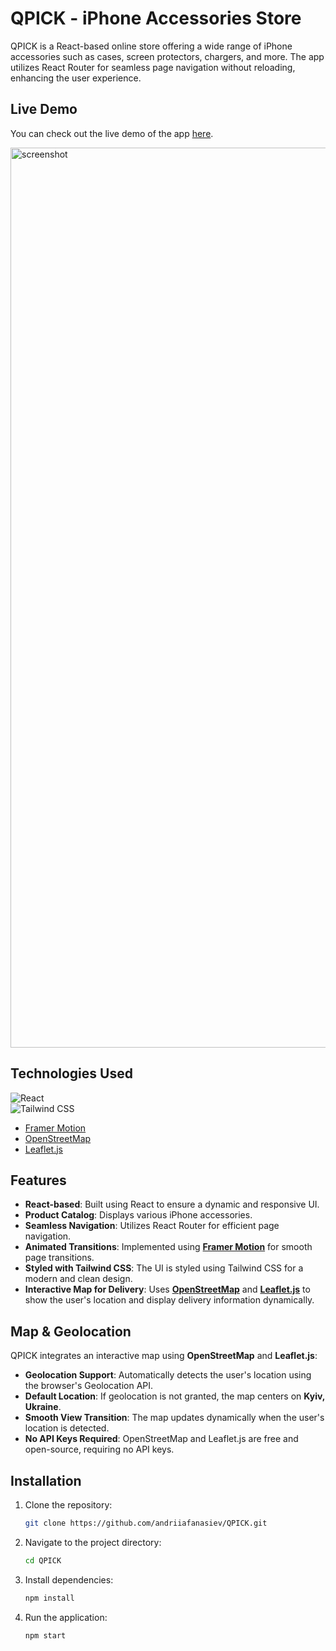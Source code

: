 # QPICK - iPhone Accessories Store

QPICK is a React-based online store offering a wide range of iPhone accessories such as cases, screen protectors, chargers, and more. The app utilizes React Router for seamless page navigation without reloading, enhancing the user experience.

## Live Demo

You can check out the live demo of the app [here](https://qpick-lac.vercel.app).

<img width="1440" alt="screenshot" src="https://github.com/user-attachments/assets/48d23231-d166-445e-9fbc-0e9f99a50676" />

## Technologies Used

![React](https://img.icons8.com/color/48/000000/react-native.png)  
![Tailwind CSS](https://img.icons8.com/?size=48&id=CIAZz2CYc6Kc&format=png&color=000000)

- [Framer Motion](https://framermotion.framer.website/)
- [OpenStreetMap](https://www.openstreetmap.org/)
- [Leaflet.js](https://leafletjs.com/)

## Features

- **React-based**: Built using React to ensure a dynamic and responsive UI.
- **Product Catalog**: Displays various iPhone accessories.
- **Seamless Navigation**: Utilizes React Router for efficient page navigation.
- **Animated Transitions**: Implemented using **[Framer Motion](https://framermotion.framer.website/)** for smooth page transitions.
- **Styled with Tailwind CSS**: The UI is styled using Tailwind CSS for a modern and clean design.
- **Interactive Map for Delivery**: Uses **[OpenStreetMap](https://www.openstreetmap.org/)** and **[Leaflet.js](https://leafletjs.com/)** to show the user's location and display delivery information dynamically.

## Map & Geolocation

QPICK integrates an interactive map using **OpenStreetMap** and **Leaflet.js**:

- **Geolocation Support**: Automatically detects the user's location using the browser's Geolocation API.
- **Default Location**: If geolocation is not granted, the map centers on **Kyiv, Ukraine**.
- **Smooth View Transition**: The map updates dynamically when the user's location is detected.
- **No API Keys Required**: OpenStreetMap and Leaflet.js are free and open-source, requiring no API keys.

## Installation

1. Clone the repository:
   ```bash
   git clone https://github.com/andriiafanasiev/QPICK.git
   ```
2. Navigate to the project directory:
   ```bash
   cd QPICK
   ```
3. Install dependencies:
   ```bash
   npm install
   ```
4. Run the application:

   ```bash
   npm start

   ```
